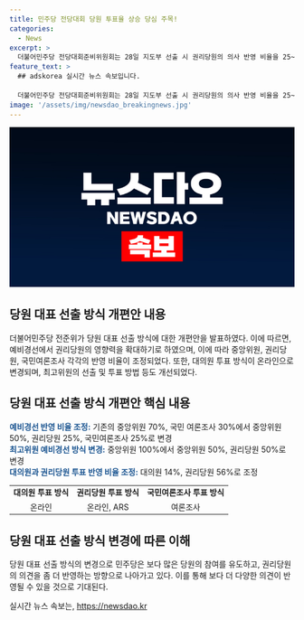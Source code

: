 ```yaml
---
title: 민주당 전당대회 당원 투표율 상승 당심 주목!
categories:
  - News
excerpt: >
  더불어민주당 전당대회준비위원회는 28일 지도부 선출 시 권리당원의 의사 반영 비율을 25~50%로 결정했다. 단독 입후보한 당대표 선거의 선출 방식에 대한 논의는 보류됐으며, 최고위원과 당대표 후보의 참여를 이끌어내기 위해 투표 방식이 일부 변경되었다. 전국당원대회에서 최종 결과가 발표되며, 이에 따라 후보들의 당권 도전 의향에 영향을 미칠 수 있다는 관측이다.
feature_text: >
  ## adskorea 실시간 뉴스 속보입니다.

  더불어민주당 전당대회준비위원회는 28일 지도부 선출 시 권리당원의 의사 반영 비율을 25~50%로 결정했다. 단독 입후보한 당대표 선거의 선출 방식에 대한 논의는 보류됐으며, 최고위원과 당대표 후보의 참여를 이끌어내기 위해 투표 방식이 일부 변경되었다. 전국당원대회에서 최종 결과가 발표되며, 이에 따라 후보들의 당권 도전 의향에 영향을 미칠 수 있다는 관측이다.
image: '/assets/img/newsdao_breakingnews.jpg'
---
```


<p><img src="/assets/img/newsdao_breakingnews.jpg" alt="adskorea 속보" /></p>

<h2 data-ke-size="size26">당원 대표 선출 방식 개편안 내용</h2>

<p data-ke-size="size16">더불어민주당 전준위가 당원 대표 선출 방식에 대한 개편안을 발표하였다. 이에 따르면, 예비경선에서 권리당원의 영향력을 확대하기로 하였으며, 이에 따라 중앙위원, 권리당원, 국민여론조사 각각의 반영 비율이 조정되었다. 또한, 대의원 투표 방식이 온라인으로 변경되며, 최고위원의 선출 및 투표 방법 등도 개선되었다.</p>

<h2 data-ke-size="size26">당원 대표 선출 방식 개편안 핵심 내용</h2>

<p data-ke-size="size16"><b><span style="color: #1a5490;">예비경선 반영 비율 조정:</span></b> 기존의 중앙위원 70%, 국민 여론조사 30%에서 중앙위원 50%, 권리당원 25%, 국민여론조사 25%로 변경<br>
<b><span style="color: #1a5490;">최고위원 예비경선 방식 변경:</span></b> 중앙위원 100%에서 중앙위원 50%, 권리당원 50%로 변경<br>
<b><span style="color: #1a5490;">대의원과 권리당원 투표 반영 비율 조정:</span></b> 대의원 14%, 권리당원 56%로 조정</p>

<table>
  <tr>
    <td style="text-align: center; height: 17px;"><b>대의원 투표 방식</b></td>
    <td style="text-align: center; height: 17px;"><b>권리당원 투표 방식</b></td>
    <td style="text-align: center; height: 17px;"><b>국민여론조사 투표 방식</b></td>
  </tr>
  <tr>
    <td style="text-align: center; height: 17px;">온라인</td>
    <td style="text-align: center; height: 17px;">온라인, ARS</td>
    <td style="text-align: center; height: 17px;">여론조사</td>
  </tr>
</table>

<h2 data-ke-size="size26">당원 대표 선출 방식 변경에 따른 이해</h2>

<p data-ke-size="size16">당원 대표 선출 방식의 변경으로 민주당은 보다 많은 당원의 참여를 유도하고, 권리당원의 의견을 좀 더 반영하는 방향으로 나아가고 있다. 이를 통해 보다 더 다양한 의견이 반영될 수 있을 것으로 기대된다.</p>
실시간 뉴스 속보는, <a href="https://newsdao.kr" rel="dofollow">https://newsdao.kr</a>


